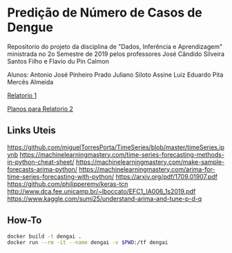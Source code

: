 # Predição de Número de Casos de Dengue

Repositorio do projeto da disciplina de "Dados, Inferência e Aprendizagem" 
ministrada no 2o Semestre de 2019 pelos professores 
José Cândido Silveira Santos Filho e Flavio du Pin Calmon

Alunos:
Antonio José Pinheiro Prado
Juliano Siloto Assine
Luiz Eduardo Pita Mercês Almeida

[Relatorio 1](report1.pdf)

[Planos para Relatorio 2](report2.md)

## Links Uteis
https://github.com/miguelTorresPorta/TimeSeries/blob/master/timeSeries.ipynb
https://machinelearningmastery.com/time-series-forecasting-methods-in-python-cheat-sheet/
https://machinelearningmastery.com/make-sample-forecasts-arima-python/
https://machinelearningmastery.com/arima-for-time-series-forecasting-with-python/
https://arxiv.org/pdf/1709.01907.pdf
https://github.com/philipperemy/keras-tcn
http://www.dca.fee.unicamp.br/~lboccato/EFC1_IA006_1s2019.pdf
https://www.kaggle.com/sumi25/understand-arima-and-tune-p-d-q

## How-To
```bash
docker build -t dengai .
docker run --rm -it --name dengai -v $PWD:/tf dengai
```

